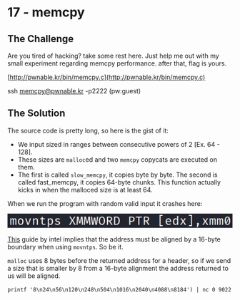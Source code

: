 # 17 - memcpy

## The Challenge

Are you tired of hacking? take some rest here. Just help me out with my small experiment regarding memcpy performance. after that, flag is yours.

[http://pwnable.kr/bin/memcpy.c](http://pwnable.kr/bin/memcpy.c)

ssh memcpy@pwnable.kr -p2222 \(pw:guest\)

## The Solution

The source code is pretty long, so here is the gist of it:

* We input sized in ranges between consecutive powers of 2 \[Ex. 64 - 128\].
* These sizes are `malloc`ed and two `memcpy` copycats are executed on them.
* The first is called `slow_memcpy`, it copies byte by byte. The second is called fast\_memcpy, it copies 64-byte chunks. This function actually kicks in when the malloced size is at least 64.

When we run the program with random valid input it crashes here:

![](../.gitbook/assets/image%20%2854%29.png)

[This](https://software.intel.com/sites/landingpage/IntrinsicsGuide/#expand=4056,5203,4056,5203,5669&text=_mm_stream) guide by intel implies that the address must be aligned by a 16-byte boundary when using `movntps`.  So be it.

`malloc` uses 8 bytes before the returned address for a header, so if we send a size that is smaller by 8 from a 16-byte alignment the address returned to us will be aligned.

```text
printf '8\n24\n56\n120\n248\n504\n1016\n2040\n4088\n8184') | nc 0 9022
```

